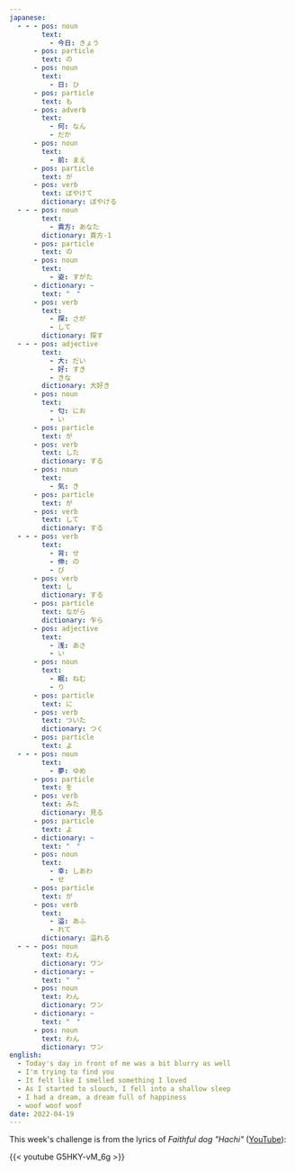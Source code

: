```yaml
---
japanese:
  - - - pos: noun
        text:
          - 今日: きょう
      - pos: particle
        text: の
      - pos: noun
        text:
          - 日: ひ
      - pos: particle
        text: も
      - pos: adverb
        text:
          - 何: なん
          - だか
      - pos: noun
        text:
          - 前: まえ
      - pos: particle
        text: が
      - pos: verb
        text: ぼやけて
        dictionary: ぼやける
  - - - pos: noun
        text:
          - 貴方: あなた
        dictionary: 貴方-1
      - pos: particle
        text: の
      - pos: noun
        text:
          - 姿: すがた
      - dictionary: ~
        text: "　"
      - pos: verb
        text:
          - 探: さが
          - して
        dictionary: 探す
  - - - pos: adjective
        text:
          - 大: だい
          - 好: すき
          - きな
        dictionary: 大好き
      - pos: noun
        text:
          - 匂: にお
          - い
      - pos: particle
        text: が
      - pos: verb
        text: した
        dictionary: する
      - pos: noun
        text:
          - 気: き
      - pos: particle
        text: が
      - pos: verb
        text: して
        dictionary: する
  - - - pos: verb
        text:
          - 背: せ
          - 伸: の
          - び
      - pos: verb
        text: し
        dictionary: する
      - pos: particle
        text: ながら
        dictionary: 乍ら
      - pos: adjective
        text:
          - 浅: あさ
          - い
      - pos: noun
        text:
          - 眠: ねむ
          - り
      - pos: particle
        text: に
      - pos: verb
        text: ついた
        dictionary: つく
      - pos: particle
        text: よ
  - - - pos: noun
        text:
          - 夢: ゆめ
      - pos: particle
        text: を
      - pos: verb
        text: みた
        dictionary: 見る
      - pos: particle
        text: よ
      - dictionary: ~
        text: "　"
      - pos: noun
        text:
          - 幸: しあわ
          - せ
      - pos: particle
        text: が
      - pos: verb
        text:
          - 溢: あふ
          - れて
        dictionary: 溢れる
  - - - pos: noun
        text: わん
        dictionary: ワン
      - dictionary: ~
        text: "　"
      - pos: noun
        text: わん
        dictionary: ワン
      - dictionary: ~
        text: "　"
      - pos: noun
        text: わん
        dictionary: ワン
english:
  - Today's day in front of me was a bit blurry as well
  - I'm trying to find you
  - It felt like I smelled something I loved
  - As I started to slouch, I fell into a shallow sleep
  - I had a dream, a dream full of happiness
  - woof woof woof
date: 2022-04-19
---
```


This week's challenge is from the lyrics of *Faithful dog "Hachi"* ([YouTube](https://www.youtube.com/watch?v=G5HKY-vM_6g)):

{{< youtube G5HKY-vM_6g >}}
